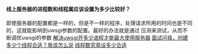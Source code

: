 #### 线上服务器的进程数和线程属应该设置为多少比较好？
即使服务器的配置都是一样的，但是不一样的程序，处理请求所用的时间也是不同的，这就能影响到uwsgi参数的配置。最好的办法就是通过 压测来测试，从而不断调优uwsgi的参数
[解决uwsgi开多少进程才能最大使用服务器](https://blog.csdn.net/dqchouyang/article/details/106569657)
[面试问我，创建多少个线程合适？我该怎么说](https://www.cnblogs.com/FraserYu/p/12657701.html)
[线程数究竟设多少合适](https://www.jianshu.com/p/87e1875b2434)



